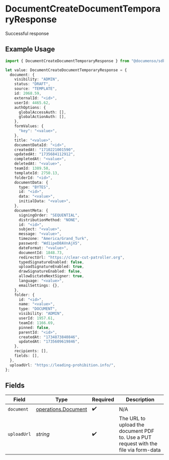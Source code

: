 # DocumentCreateDocumentTemporaryResponse

Successful response

## Example Usage

```typescript
import { DocumentCreateDocumentTemporaryResponse } from "@documenso/sdk-typescript/models/operations";

let value: DocumentCreateDocumentTemporaryResponse = {
  document: {
    visibility: "ADMIN",
    status: "DRAFT",
    source: "TEMPLATE",
    id: 2068.59,
    externalId: "<id>",
    userId: 4465.62,
    authOptions: {
      globalAccessAuth: [],
      globalActionAuth: [],
    },
    formValues: {
      "key": "<value>",
    },
    title: "<value>",
    documentDataId: "<id>",
    createdAt: "1710221001590",
    updatedAt: "1735684112912",
    completedAt: "<value>",
    deletedAt: "<value>",
    teamId: 1389.58,
    templateId: 2750.13,
    folderId: "<id>",
    documentData: {
      type: "BYTES",
      id: "<id>",
      data: "<value>",
      initialData: "<value>",
    },
    documentMeta: {
      signingOrder: "SEQUENTIAL",
      distributionMethod: "NONE",
      id: "<id>",
      subject: "<value>",
      message: "<value>",
      timezone: "America/Grand_Turk",
      password: "Wd1ipeD8AVnAjX5",
      dateFormat: "<value>",
      documentId: 1848.73,
      redirectUrl: "https://clear-cut-patroller.org",
      typedSignatureEnabled: false,
      uploadSignatureEnabled: true,
      drawSignatureEnabled: false,
      allowDictateNextSigner: true,
      language: "<value>",
      emailSettings: {},
    },
    folder: {
      id: "<id>",
      name: "<value>",
      type: "DOCUMENT",
      visibility: "ADMIN",
      userId: 1957.61,
      teamId: 1166.69,
      pinned: false,
      parentId: "<id>",
      createdAt: "1734873840846",
      updatedAt: "1735609619846",
    },
    recipients: [],
    fields: [],
  },
  uploadUrl: "https://leading-prohibition.info/",
};
```

## Fields

| Field                                                                                | Type                                                                                 | Required                                                                             | Description                                                                          |
| ------------------------------------------------------------------------------------ | ------------------------------------------------------------------------------------ | ------------------------------------------------------------------------------------ | ------------------------------------------------------------------------------------ |
| `document`                                                                           | [operations.Document](../../models/operations/document.md)                           | :heavy_check_mark:                                                                   | N/A                                                                                  |
| `uploadUrl`                                                                          | *string*                                                                             | :heavy_check_mark:                                                                   | The URL to upload the document PDF to. Use a PUT request with the file via form-data |